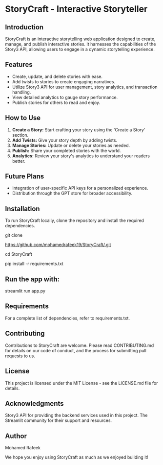 # StoryCraft - Interactive Storyteller

## Introduction
StoryCraft is an interactive storytelling web application designed to create, manage, and publish interactive stories. It harnesses the capabilities of the Story3 API, allowing users to engage in a dynamic storytelling experience.

## Features
- Create, update, and delete stories with ease.
- Add twists to stories to create engaging narratives.
- Utilize Story3 API for user management, story analytics, and transaction handling.
- View detailed analytics to gauge story performance.
- Publish stories for others to read and enjoy.

## How to Use
1. **Create a Story:** Start crafting your story using the 'Create a Story' section.
2. **Add Twists:** Give your story depth by adding twists.
3. **Manage Stories:** Update or delete your stories as needed.
4. **Publish:** Share your completed stories with the world.
5. **Analytics:** Review your story's analytics to understand your readers better.

## Future Plans
- Integration of user-specific API keys for a personalized experience.
- Distribution through the GPT store for broader accessibility.

## Installation
To run StoryCraft locally, clone the repository and install the required dependencies.

git clone 

https://github.com/mohamedrafeek19/StoryCraft/.git

cd StoryCraft

pip install -r requirements.txt

## Run the app with:
streamlit run app.py

## Requirements
For a complete list of dependencies, refer to requirements.txt.

## Contributing
Contributions to StoryCraft are welcome. Please read CONTRIBUTING.md for details on our code of conduct, and the process for submitting pull requests to us.

## License
This project is licensed under the MIT License - see the LICENSE.md file for details.

## Acknowledgments
Story3 API for providing the backend services used in this project.
The Streamlit community for their support and resources.

## Author
Mohamed Rafeek

We hope you enjoy using StoryCraft as much as we enjoyed building it!
